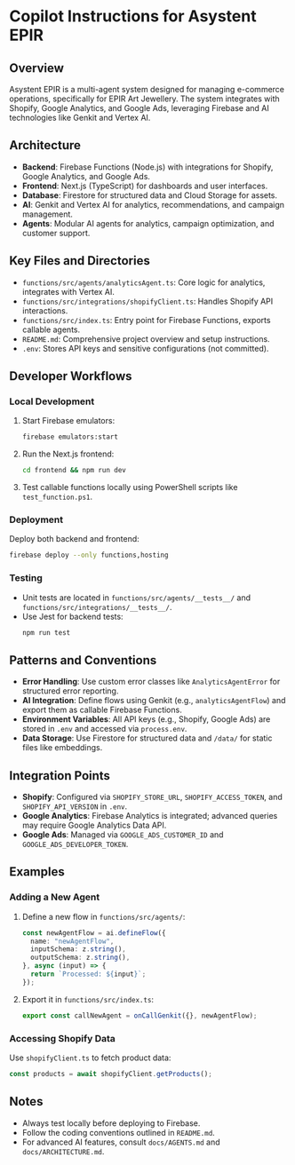 # Copilot Instructions for Asystent EPIR

## Overview
Asystent EPIR is a multi-agent system designed for managing e-commerce operations, specifically for EPIR Art Jewellery. The system integrates with Shopify, Google Analytics, and Google Ads, leveraging Firebase and AI technologies like Genkit and Vertex AI.

## Architecture
- **Backend**: Firebase Functions (Node.js) with integrations for Shopify, Google Analytics, and Google Ads.
- **Frontend**: Next.js (TypeScript) for dashboards and user interfaces.
- **Database**: Firestore for structured data and Cloud Storage for assets.
- **AI**: Genkit and Vertex AI for analytics, recommendations, and campaign management.
- **Agents**: Modular AI agents for analytics, campaign optimization, and customer support.

## Key Files and Directories
- `functions/src/agents/analyticsAgent.ts`: Core logic for analytics, integrates with Vertex AI.
- `functions/src/integrations/shopifyClient.ts`: Handles Shopify API interactions.
- `functions/src/index.ts`: Entry point for Firebase Functions, exports callable agents.
- `README.md`: Comprehensive project overview and setup instructions.
- `.env`: Stores API keys and sensitive configurations (not committed).

## Developer Workflows
### Local Development
1. Start Firebase emulators:
   ```bash
   firebase emulators:start
   ```
2. Run the Next.js frontend:
   ```bash
   cd frontend && npm run dev
   ```
3. Test callable functions locally using PowerShell scripts like `test_function.ps1`.

### Deployment
Deploy both backend and frontend:
```bash
firebase deploy --only functions,hosting
```

### Testing
- Unit tests are located in `functions/src/agents/__tests__/` and `functions/src/integrations/__tests__/`.
- Use Jest for backend tests:
  ```bash
  npm run test
  ```

## Patterns and Conventions
- **Error Handling**: Use custom error classes like `AnalyticsAgentError` for structured error reporting.
- **AI Integration**: Define flows using Genkit (e.g., `analyticsAgentFlow`) and export them as callable Firebase Functions.
- **Environment Variables**: All API keys (e.g., Shopify, Google Ads) are stored in `.env` and accessed via `process.env`.
- **Data Storage**: Use Firestore for structured data and `/data/` for static files like embeddings.

## Integration Points
- **Shopify**: Configured via `SHOPIFY_STORE_URL`, `SHOPIFY_ACCESS_TOKEN`, and `SHOPIFY_API_VERSION` in `.env`.
- **Google Analytics**: Firebase Analytics is integrated; advanced queries may require Google Analytics Data API.
- **Google Ads**: Managed via `GOOGLE_ADS_CUSTOMER_ID` and `GOOGLE_ADS_DEVELOPER_TOKEN`.

## Examples
### Adding a New Agent
1. Define a new flow in `functions/src/agents/`:
   ```typescript
   const newAgentFlow = ai.defineFlow({
     name: "newAgentFlow",
     inputSchema: z.string(),
     outputSchema: z.string(),
   }, async (input) => {
     return `Processed: ${input}`;
   });
   ```
2. Export it in `functions/src/index.ts`:
   ```typescript
   export const callNewAgent = onCallGenkit({}, newAgentFlow);
   ```

### Accessing Shopify Data
Use `shopifyClient.ts` to fetch product data:
```typescript
const products = await shopifyClient.getProducts();
```

## Notes
- Always test locally before deploying to Firebase.
- Follow the coding conventions outlined in `README.md`.
- For advanced AI features, consult `docs/AGENTS.md` and `docs/ARCHITECTURE.md`.

